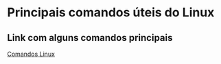 # Principais comandos úteis do Linux

## Link com alguns comandos principais

[Comandos Linux](https://www.guru99.com/linux-commands-cheat-sheet.html)